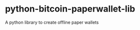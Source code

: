 python-bitcoin-paperwallet-lib
==============================

A python library to create offline paper wallets
